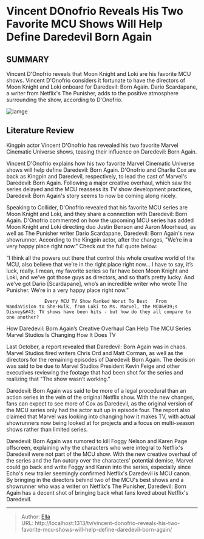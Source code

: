 # Vincent DOnofrio Reveals His Two Favorite MCU Shows Will Help Define Daredevil Born Again


## SUMMARY 



  Vincent D&#39;Onofrio reveals that Moon Knight and Loki are his favorite MCU shows.   Vincent D&#39;Onofrio considers it fortunate to have the directors of Moon Knight and Loki onboard for Daredevil: Born Again.   Dario Scardapane, a writer from Netflix&#39;s The Punisher, adds to the positive atmosphere surrounding the show, according to D&#39;Onofrio.  

![iamge](https://static1.srcdn.com/wordpress/wp-content/uploads/2023/12/wilson-fisk-s-kingpin-speaking-to-young-maya-lopez-in-echo-trailer.jpg)

## Literature Review
Kingpin actor Vincent D&#39;Onofrio has revealed his two favorite Marvel Cinematic Universe shows, teasing their influence on Daredevil: Born Again.




Vincent D&#39;Onofrio explains how his two favorite Marvel Cinematic Universe shows will help define Daredevil: Born Again. D&#39;Onofrio and Charlie Cox are back as Kingpin and Daredevil, respectively, to lead the cast of Marvel&#39;s Daredevil: Born Again. Following a major creative overhaul, which saw the series delayed and the MCU reassess its TV show development practices, Daredevil: Born Again&#39;s story seems to now be coming along nicely.




Speaking to Collider, D&#39;Onofrio revealed that his favorite MCU series are Moon Knight and Loki, and they share a connection with Daredevil: Born Again. D&#39;Onofrio commented on how the upcoming MCU series has added Moon Knight and Loki directing duo Justin Benson and Aaron Moorhead, as well as The Punisher writer Dario Scardapane, Daredevil: Born Again&#39;s new showrunner. According to the Kingpin actor, after the changes, &#34;We’re in a very happy place right now.” Check out the full quote below:


“I think all the powers out there that control this whole creative world of the MCU, also believe that we’re in the right place right now… I have to say, it’s luck, really. I mean, my favorite series so far have been Moon Knight and Loki, and we’ve got those guys as directors, and so that’s pretty lucky. And we’ve got Dario [Scardapane], who’s an incredible writer who wrote The Punisher. We’re in a very happy place right now.”





                  Every MCU TV Show Ranked Worst To Best   From WandaVision to She-Hulk, from Loki to Ms. Marvel, the MCU&#39;s Disney&#43; TV shows have been hits - but how do they all compare to one another?    


 How Daredevil: Born Again’s Creative Overhaul Can Help The MCU Series 
Marvel Studios Is Changing How It Does TV
          

Last October, a report revealed that Daredevil: Born Again was in chaos. Marvel Studios fired writers Chris Ord and Matt Corman, as well as the directors for the remaining episodes of Daredevil: Born Again. The decision was said to be due to Marvel Studios President Kevin Feige and other executives reviewing the footage that had been shot for the series and realizing that &#34;The show wasn’t working.&#34;

Daredevil: Born Again was said to be more of a legal procedural than an action series in the vein of the original Netflix show. With the new changes, fans can expect to see more of Cox as Daredevil, as the original version of the MCU series only had the actor suit up in episode four. The report also claimed that Marvel was looking into changing how it makes TV, with actual showrunners now being looked at for projects and a focus on multi-season shows rather than limited series.




Daredevil: Born Again was rumored to kill Foggy Nelson and Karen Page offscreen, explaining why the characters who were integral to Netflix&#39;s Daredevil were not part of the MCU show. With the new creative overhaul of the series and the fan outcry over the characters&#39; potential demise, Marvel could go back and write Foggy and Karen into the series, especially since Echo&#39;s new trailer seemingly confirmed Netflix&#39;s Daredevil is MCU canon. By bringing in the directors behind two of the MCU&#39;s best shows and a showrunner who was a writer on Netflix&#39;s The Punisher, Daredevil: Born Again has a decent shot of bringing back what fans loved about Netflix&#39;s Daredevil.



---

> Author: [Ella](https://instagram.hk.cn/)  
> URL: http://localhost:1313/tv/vincent-donofrio-reveals-his-two-favorite-mcu-shows-will-help-define-daredevil-born-again/  

